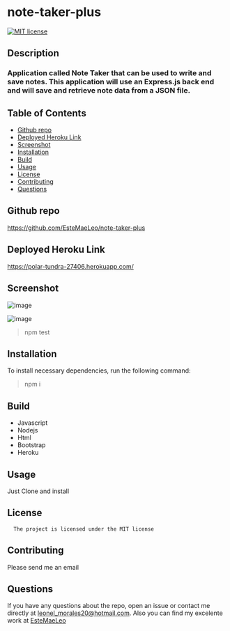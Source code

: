 
# note-taker-plus

[![MIT license](https://img.shields.io/badge/License-MIT-blue.svg)](https://lbesson.mit-license.org/)
  
## Description
### Application called Note Taker that can be used to write and save notes. This application will use an Express.js back end and will save and retrieve note data from a JSON file.
  
## Table of Contents

  - [Github repo](#github)
  - [Deployed Heroku Link](#deployed)
  - [Screenshot](#screenshot)   
  - [Installation](#installation)
  - [Build](#build)
  - [Usage](#usage)
  - [License](#license)
  - [Contributing](#contributing)
  - [Questions](#questions)

## Github repo
https://github.com/EsteMaeLeo/note-taker-plus

## Deployed Heroku Link
https://polar-tundra-27406.herokuapp.com/
## Screenshot
![image](https://user-images.githubusercontent.com/89478789/165289354-96cab806-4f26-4c15-8919-0ffed934cccb.png)

![image](https://user-images.githubusercontent.com/89478789/165289404-9f73cb02-ccac-4a63-ac50-782f01ca6ffd.png)

>npm test

## Installation
To install necessary dependencies, run the following command:

> npm i

## Build
- Javascript
- Nodejs
- Html
- Bootstrap
- Heroku

## Usage
Just Clone and install


## License 
      The project is licensed under the MIT license

## Contributing
Please send me an email

## Questions
If you have any questions about the repo, open an issue or contact me directly at <leonel_morales20@hotmail.com>. Also you can find my excelente work at [EsteMaeLeo](https://www.github.com/EsteMaeLeo)
